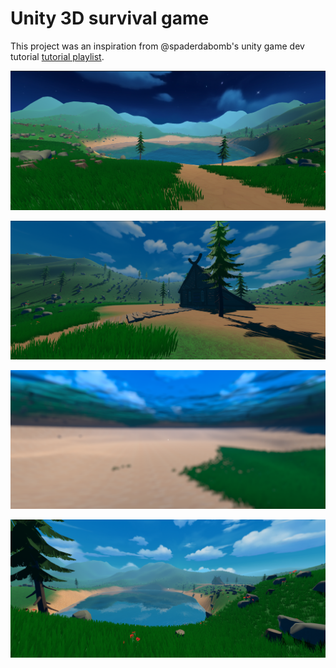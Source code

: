 # Unity 3D survival game

This project was an inspiration from @spaderdabomb's unity game dev tutorial [tutorial playlist](https://www.youtube.com/watch?v=nCDGjLRecrs&list=PLYvjPIZvaz-qgLiYNNkJBkdFQfyAmQkAQ&index=1).


![alt text](image.png)

![alt text](image-1.png)

![alt text](image-2.png)

![alt text](<Screenshot 2025-05-11 220333.png>)
